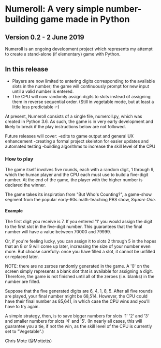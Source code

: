 # Numeroll: A very simple number-building game made in Python
## Version 0.2 - 2 June 2019

Numeroll is an ongoing development project which represents my attempt to create a stand-alone (if elementary) game with Python.

## In this release
- Players are now limited to entering digits corresponding to the available slots in the number; the game will continuously prompt for new input until a valid number is entered.
- The CPU will now randomly assign digits to slots instead of assigning them in reverse sequential order. (Still in vegetable mode, but at least a little less predictable :-)

At present, Numeroll consists of a single file, numeroll.py, which was created in Python 3.6. As such, the game is in very early development and likely to break if the play instructions below are not followed.

Future releases will cover:
-edits to game output and general UX enhancement
-creating a formal project skeleton for easier updates and automated testing
-building algorithms to increase the skill level of the CPU

### How to play
The game itself involves five rounds, each with a random digit, 1 through 9, which the human player and the CPU each must use to build a five-digit number. At the end of the game, the player with the higher number is declared the winner.

The game takes its inspiration from "But Who's Counting?", a game-show segment from the popular early-90s math-teaching PBS show, _Square One_.

#### Example
The first digit you receive is 7. If you entered '1' you would assign the digit to the first slot in the five-digit number. This guarantees that the final number will have a value between 70000 and 79999.

Or, if you're feeling lucky, you can assign it to slots 2 through 5 in the hopes that an 8 or 9 will come up later, increasing the size of your number even more. But choose carefully: once you have filled a slot, it cannot be unfilled or replaced later.

NOTE: there are no zeroes randomly generated in the game. A '0' on the screen simply represents a blank slot that is available for assigning a digit. Therefore, the game is not finished until all of the zeroes (i.e. blanks) in the number are filled.

Suppose that the five generated digits are 6, 4, 1, 8, 5. After all five rounds are played, your final number might be 68,514. However, the CPU could have their final number as 85,641, in which case the CPU wins and you'll have to try again.

A simple strategy, then, is to save bigger numbers for slots '1' '2' and '3' and smaller numbers for slots '4' and '5'. (In nearly all cases, this will guarantee you a tie, if not the win, as the skill level of the CPU is currently set to "Vegetable".)

Chris Mote (@Mottetts)
